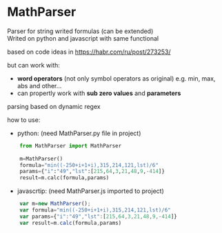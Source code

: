 # MathParser

Parser for string writed formulas (can be extended)  
Writed on python and javascript with same functional

based on code ideas in https://habr.com/ru/post/273253/

but can work with:  
- **word operators** (not only symbol operators as original) e.g. min, max, abs and other...
- can propertly work with **sub zero values** and **parameters**
    
parsing based on dynamic regex

how to use:
- python: (need MathParser.py file in project)
```python
    from MathParser import MathParser
    
    m=MathParser()
    formula="min((-250+i+1+i),315,214,121,lst)/6"
    params={"i":"49","lst":[215,64,3,21,48,9,-414]}
    result=m.calc(formula,params)
```
- javascrtip: (need MathParser.js imported to project)
```javascript
    var m=new MathParser();
    var formula="min((-250+i+1+i),315,214,121,lst)/6"
    var params={"i":"49","lst":[215,64,3,21,48,9,-414]}
    var result=m.calc(formula,params)
```
